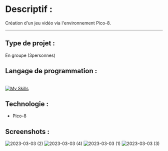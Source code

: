 # Descriptif :

Création d'un jeu vidéo via l'environnement Pico-8. 

---

## Type de projet :

En groupe (3personnes)

## Langage de programmation :

<br/> [![My Skills](https://skillicons.dev/icons?i=lua)](https://skillicons.dev)

## Technologie :

- Pico-8

## Screenshots :
![2023-03-03 (2)](https://user-images.githubusercontent.com/114992735/222766417-bf2098e4-d1ed-4a8a-bdf5-33fbdea2b21d.png)
![2023-03-03 (4)](https://user-images.githubusercontent.com/114992735/222766475-f4d9d3f5-04f7-45b2-80e2-abaab135f726.png)
![2023-03-03 (1)](https://user-images.githubusercontent.com/114992735/222766490-2348d28d-f7e3-44c9-a4f6-54a5de3d26f1.png)
![2023-03-03 (3)](https://user-images.githubusercontent.com/114992735/222766556-9fc4b720-b59c-4ab1-b5d5-3a2b62b64b63.png)
